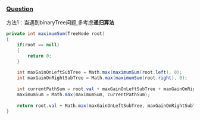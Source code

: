 
### [Question](https://leetcode.com/problems/binary-tree-maximum-path-sum/description/)

方法1：当遇到binaryTree问题,多考虑**递归算法**
```cs
private int maximumSum(TreeNode root)
{
    if(root == null)
    {
        return 0;
    }
    
    int maxGainOnLeftSubTree = Math.max(maximumSum(root.left), 0);
    int maxGainOnRightSubTree = Math.max(maximumSum(root.right), 0);
    
    int currentPathSum = root.val + maxGainOnLeftSubTree + maxGainOnRightSubTree;
    maximumSum = Math.max(maximumSum, currentPathSum);
    
    return root.val + Math.max(maxGainOnLeftSubTree, maxGainOnRightSubTree);
}
```